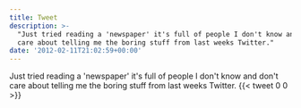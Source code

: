 ```yaml
---
title: Tweet
description: >-
  "Just tried reading a 'newspaper' it's full of people I don't know and don't
  care about telling me the boring stuff from last weeks Twitter."
date: '2012-02-11T21:02:59+00:00'
---
```

Just tried reading a 'newspaper' it's full of people I don't know and don't care about telling me the boring stuff from last weeks Twitter.
      {{< tweet 0 0 >}}
    
